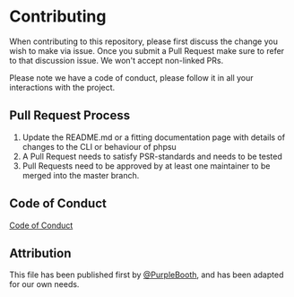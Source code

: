 # Contributing

When contributing to this repository, please first discuss the change you wish to make via issue.
Once you submit a Pull Request make sure to refer to that discussion issue. We won't accept non-linked PRs.

Please note we have a code of conduct, please follow it in all your interactions with the project.

## Pull Request Process

1. Update the README.md or a fitting documentation page with details of changes to the CLI or behaviour of phpsu
2. A Pull Request needs to satisfy PSR-standards and needs to be tested
3. Pull Requests need to be approved by at least one maintainer to be merged into the master branch.

## Code of Conduct

[Code of Conduct](../CODE_OF_CONDUCT.md)

## Attribution

This file has been published first by [@PurpleBooth](https://gist.github.com/PurpleBooth/b24679402957c63ec426),
and has been adapted for our own needs.

[homepage]: http://contributor-covenant.org
[version]: http://contributor-covenant.org/version/1/4/
